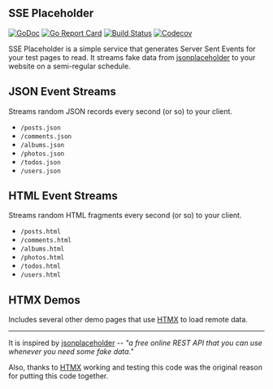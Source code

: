 ## SSE Placeholder

[![GoDoc](http://img.shields.io/badge/go-documentation-blue.svg?style=flat-square)](https://pkg.go.dev/github.com/benpate/sseplaceholder)
[![Go Report Card](https://goreportcard.com/badge/github.com/benpate/sseplaceholder?style=flat-square)](https://goreportcard.com/report/github.com/benpate/sseplaceholder)
[![Build Status](http://img.shields.io/travis/com/benpate/sseplaceholder.svg?style=flat-square)](https://travis-ci.com/benpate/sseplaceholder)
[![Codecov](https://img.shields.io/codecov/c/github/benpate/sseplaceholder.svg?style=flat-square)](https://codecov.io/gh/benpate/sseplaceholder)


SSE Placeholder is a simple service that generates Server Sent Events for your test pages to read.  It streams fake data from [jsonplaceholder](https://jsonplaceholder.typicode.com) to your website on a semi-regular schedule.

## JSON Event Streams

Streams random JSON records every second (or so) to your client.

* `/posts.json`
* `/comments.json`
* `/albums.json`
* `/photos.json`
* `/todos.json`
* `/users.json`

## HTML Event Streams

Streams random HTML fragments every second (or so) to your client.

* `/posts.html`
* `/comments.html`
* `/albums.html`
* `/photos.html`
* `/todos.html`
* `/users.html`

## HTMX Demos

Includes several other demo pages that use [HTMX](https://htmx.org) to load remote data.

---

It is inspired by [jsonplaceholder](https://jsonplaceholder.typicode.com) -- *"a free online REST API that you can use whenever you need some fake data."*

Also, thanks to [HTMX](https://htmx.org) working and testing this code was the original reason for putting this code together.
